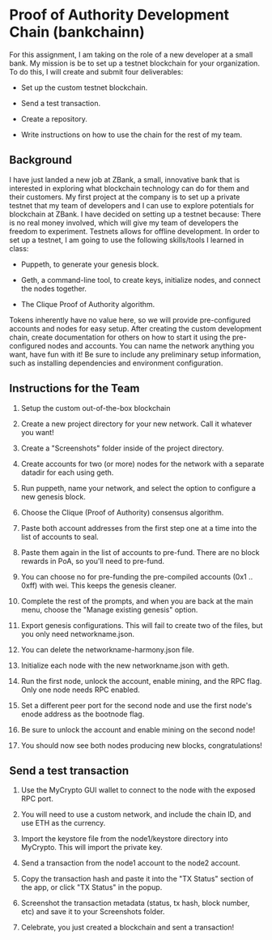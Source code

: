 
# Proof of Authority Development Chain (bankchainn)
For this assignment, I am taking on the role of a new developer at a small bank.
My mission is be to set up a testnet blockchain for your organization.
To do this, I will create and submit four deliverables:


 * Set up the custom testnet blockchain.


* Send a test transaction.


* Create a repository.


* Write instructions on how to use the chain for the rest of my team.



## Background
I have just landed a new job at ZBank, a small, innovative bank that is interested in exploring what
blockchain technology can do for them and their customers.
My first project at the company is to set up a private testnet that my team of developers and I 
can use to explore potentials for blockchain at ZBank.
I have decided on setting up a testnet because:
There is no real money involved, which will give my team of developers the freedom to experiment.
Testnets allows for offline development.
In order to set up a testnet, I am going to use the following skills/tools I learned in class:


* Puppeth, to generate your genesis block.


* Geth, a command-line tool, to create keys, initialize nodes, and connect the nodes together.


* The Clique Proof of Authority algorithm.


Tokens inherently have no value here, so we will provide pre-configured accounts and nodes for easy setup.
After creating the custom development chain, create documentation for others on how to start it using the pre-configured
nodes and accounts. You can name the network anything you want, have fun with it!
Be sure to include any preliminary setup information, such as installing dependencies and environment configuration.

## Instructions for the Team

1) Setup the custom out-of-the-box blockchain


2) Create a new project directory for your new network. Call it whatever you want!


3) Create a "Screenshots" folder inside of the project directory.


4) Create accounts for two (or more) nodes for the network with a separate datadir for each using geth.


5) Run puppeth, name your network, and select the option to configure a new genesis block.


6) Choose the Clique (Proof of Authority) consensus algorithm.


7) Paste both account addresses from the first step one at a time into the list of accounts to seal.


8) Paste them again in the list of accounts to pre-fund. There are no block rewards in PoA, so you'll need to pre-fund.


9) You can choose no for pre-funding the pre-compiled accounts (0x1 .. 0xff) with wei. This keeps the genesis cleaner.


10) Complete the rest of the prompts, and when you are back at the main menu, choose the "Manage existing genesis" option.


11) Export genesis configurations. This will fail to create two of the files, but you only need networkname.json.


12) You can delete the networkname-harmony.json file.


13) Initialize each node with the new networkname.json with geth.


14) Run the first node, unlock the account, enable mining, and the RPC flag. Only one node needs RPC enabled.


15) Set a different peer port for the second node and use the first node's enode address as the bootnode flag.


16) Be sure to unlock the account and enable mining on the second node!


17) You should now see both nodes producing new blocks, congratulations!



## Send a test transaction


1) Use the MyCrypto GUI wallet to connect to the node with the exposed RPC port.


2) You will need to use a custom network, and include the chain ID, and use ETH as the currency.


3) Import the keystore file from the node1/keystore directory into MyCrypto. This will import the private key.


4) Send a transaction from the node1 account to the node2 account.


5) Copy the transaction hash and paste it into the "TX Status" section of the app, or click "TX Status" in the popup.


6) Screenshot the transaction metadata (status, tx hash, block number, etc) and save it to your Screenshots folder.


7) Celebrate, you just created a blockchain and sent a transaction!

